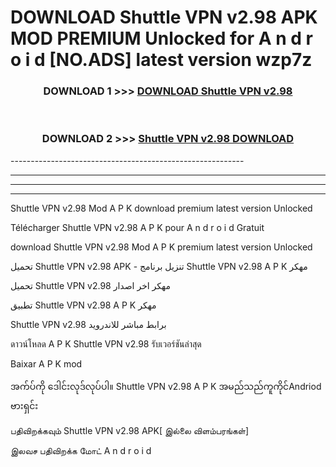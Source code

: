# DOWNLOAD Shuttle VPN v2.98 APK MOD PREMIUM Unlocked for A n d r o i d [NO.ADS] latest version wzp7z 



<div align="center">

<h3>DOWNLOAD 1 >>> <a href="https://getmod2.web.app/?judul=Shuttle VPN v2.98">DOWNLOAD Shuttle VPN v2.98</a></h3><br>

<h3>DOWNLOAD 2 >>> <a href="https://getmod2.web.app/?judul=Shuttle VPN v2.98">Shuttle VPN v2.98 DOWNLOAD </a></h3>

</div>
----------------------------------------------------------

----------------------------------------------------------

----------------------------------------------------------

----------------------------------------------------------

Shuttle VPN v2.98 Mod A P K download premium latest version Unlocked

Télécharger Shuttle VPN v2.98 A P K pour A n d r o i d Gratuit

download Shuttle VPN v2.98 Mod A P K premium latest version Unlocked

تحميل Shuttle VPN v2.98 APK - تنزيل برنامج Shuttle VPN v2.98 A P K مهكر

تحميل Shuttle VPN v2.98 مهكر اخر اصدار

تطبيق Shuttle VPN v2.98 A P K مهكر

Shuttle VPN v2.98 برابط مباشر للاندرويد

ดาวน์โหลด A P K Shuttle VPN v2.98 รับเวอร์ชันล่าสุด

Baixar A P K mod

အက်ပ်ကို ဒေါင်းလုဒ်လုပ်ပါ။ Shuttle VPN v2.98 A P K အမည်သည်ကူကိုင်Andriod ဗားရှင်း

பதிவிறக்கவும் Shuttle VPN v2.98 APK[ இல்லை விளம்பரங்கள்] 
 
இலவச பதிவிறக்க மோட் A n d r o i d



